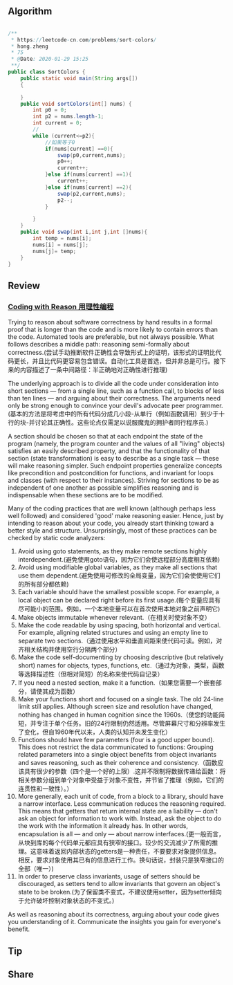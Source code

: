 ## Algorithm
```java

/**
 * https://leetcode-cn.com/problems/sort-colors/
 * hong.zheng
 * 75
 * @Date: 2020-01-29 15:25
 **/
public class SortColors {
    public static void main(String args[])
    {

    }
    public void sortColors(int[] nums) {
        int p0 = 0;
        int p2 = nums.length-1;
        int current = 0;
        //
        while (current<=p2){
            //如果等于0
            if(nums[current] ==0){
                swap(p0,current,nums);
                p0++;
                current++;
            }else if(nums[current] ==1){
                current++;
            }else if(nums[current] ==2){
                swap(p2,current,nums);
                p2--;
            }

        }
    }
    public void swap(int i,int j,int []nums){
        int temp = nums[i];
        nums[i] = nums[j];
        nums[j]= temp;
    }
}

```

## Review
### [Coding with Reason 用理性编程](https://97-things-every-x-should-know.gitbooks.io/97-things-every-programmer-should-know/content/en/thing_15/)
Trying to reason about software correctness by hand results in a formal proof that is longer than the code and is more likely to contain errors than the code. Automated tools are preferable, but not always possible. What follows describes a middle path: reasoning semi-formally about correctness.(尝试手动推断软件正确性会导致形式上的证明，该形式的证明比代码更长，并且比代码更容易包含错误。自动化工具是首选，但并非总是可行。接下来的内容描述了一条中间路径：半正确地对正确性进行推理)

The underlying approach is to divide all the code under consideration into short sections — from a single line, such as a function call, to blocks of less than ten lines — and arguing about their correctness. The arguments need only be strong enough to convince your devil's advocate peer programmer.(基本的方法是将考虑中的所有代码分成几小段-从单行（例如函数调用）到少于十行的块-并讨论其正确性。这些论点仅需足以说服魔鬼的拥护者同行程序员.)

A section should be chosen so that at each endpoint the state of the program (namely, the program counter and the values of all "living" objects) satisfies an easily described property, and that the functionality of that section (state transformation) is easy to describe as a single task — these will make reasoning simpler. Such endpoint properties generalize concepts like precondition and postcondition for functions, and invariant for loops and classes (with respect to their instances). Striving for sections to be as independent of one another as possible simplifies reasoning and is indispensable when these sections are to be modified.

Many of the coding practices that are well known (although perhaps less well followed) and considered 'good' make reasoning easier. Hence, just by intending to reason about your code, you already start thinking toward a better style and structure. Unsurprisingly, most of these practices can be checked by static code analyzers:

1. Avoid using goto statements, as they make remote sections highly interdependent.(避免使用goto语句，因为它们会使远程部分高度相互依赖)
2. Avoid using modifiable global variables, as they make all sections that use them dependent.(避免使用可修改的全局变量，因为它们会使使用它们的所有部分都依赖)
3. Each variable should have the smallest possible scope. For example, a local object can be declared right before its first usage.(每个变量应具有尽可能小的范围。例如，一个本地变量可以在首次使用本地对象之前声明它)
4. Make objects immutable whenever relevant.（在相关时使对象不变）
5. Make the code readable by using spacing, both horizontal and vertical. For example, aligning related structures and using an empty line to separate two sections.（通过使用水平和垂直间距来使代码可读。例如，对齐相关结构并使用空行分隔两个部分）
6. Make the code self-documenting by choosing descriptive (but relatively short) names for objects, types, functions, etc.（通过为对象，类型，函数等选择描述性（但相对简短）的名称来使代码自记录）
7. If you need a nested section, make it a function.（如果您需要一个嵌套部分，请使其成为函数）
8. Make your functions short and focused on a single task. The old 24-line limit still applies. Although screen size and resolution have changed, nothing has changed in human cognition since the 1960s.（使您的功能简短，并专注于单个任务。旧的24行限制仍然适用。尽管屏幕尺寸和分辨率发生了变化，但自1960年代以来，人类的认知并未发生变化）
9. Functions should have few parameters (four is a good upper bound). This does not restrict the data communicated to functions: Grouping related parameters into a single object benefits from object invariants and saves reasoning, such as their coherence and consistency.（函数应该具有很少的参数（四个是一个好的上限）.这并不限制将数据传递给函数：将相关参数分组到单个对象中受益于对象不变性，并节省了推理（例如，它们的连贯性和一致性）。）
10. More generally, each unit of code, from a block to a library, should have a narrow interface. Less communication reduces the reasoning required. This means that getters that return internal state are a liability — don't ask an object for information to work with. Instead, ask the object to do the work with the information it already has. In other words, encapsulation is all — and only — about narrow interfaces.(更一般而言，从块到库的每个代码单元都应具有狭窄的接口。较少的交流减少了所需的推理。这意味着返回内部状态的getters是一种责任，不要要求对象提供信息。相反，要求对象使用其已有的信息进行工作。换句话说，封装只是狭窄接口的全部（唯一）)
11. In order to preserve class invariants, usage of setters should be discouraged, as setters tend to allow invariants that govern an object's state to be broken.(为了保留类不变式，不建议使用setter，因为setter倾向于允许破坏控制对象状态的不变式。)

As well as reasoning about its correctness, arguing about your code gives you understanding of it. Communicate the insights you gain for everyone's benefit.
## Tip

## Share
